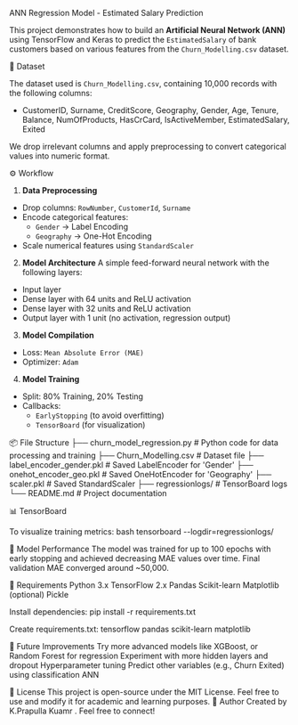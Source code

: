 ANN Regression Model - Estimated Salary Prediction

This project demonstrates how to build an **Artificial Neural Network (ANN)** using TensorFlow and Keras to predict the `EstimatedSalary` of bank customers based on various features from the `Churn_Modelling.csv` dataset.

📁 Dataset

The dataset used is `Churn_Modelling.csv`, containing 10,000 records with the following columns:

- CustomerID, Surname, CreditScore, Geography, Gender, Age, Tenure, Balance, NumOfProducts, HasCrCard, IsActiveMember, EstimatedSalary, Exited

We drop irrelevant columns and apply preprocessing to convert categorical values into numeric format.



⚙️ Workflow

1. **Data Preprocessing**
- Drop columns: `RowNumber`, `CustomerId`, `Surname`
- Encode categorical features:
  - `Gender` → Label Encoding
  - `Geography` → One-Hot Encoding
- Scale numerical features using `StandardScaler`

2. **Model Architecture**
A simple feed-forward neural network with the following layers:
- Input layer
- Dense layer with 64 units and ReLU activation
- Dense layer with 32 units and ReLU activation
- Output layer with 1 unit (no activation, regression output)

3. **Model Compilation**
- Loss: `Mean Absolute Error (MAE)`
- Optimizer: `Adam`

 4. **Model Training**
- Split: 80% Training, 20% Testing
- Callbacks:
  - `EarlyStopping` (to avoid overfitting)
  - `TensorBoard` (for visualization)

📦 File Structure
├── churn_model_regression.py # Python code for data processing and training
├── Churn_Modelling.csv # Dataset file
├── label_encoder_gender.pkl # Saved LabelEncoder for 'Gender'
├── onehot_encoder_geo.pkl # Saved OneHotEncoder for 'Geography'
├── scaler.pkl # Saved StandardScaler
├── regressionlogs/ # TensorBoard logs
└── README.md # Project documentation


📊 TensorBoard

To visualize training metrics:
bash
tensorboard --logdir=regressionlogs/

🧠 Model Performance
The model was trained for up to 100 epochs with early stopping and achieved decreasing MAE values over time. Final validation MAE converged around ~50,000.

🧪 Requirements
Python 3.x
TensorFlow 2.x
Pandas
Scikit-learn
Matplotlib (optional)
Pickle

Install dependencies:
pip install -r requirements.txt

Create requirements.txt:
tensorflow
pandas
scikit-learn
matplotlib

📌 Future Improvements
Try more advanced models like XGBoost, or Random Forest for regression
Experiment with more hidden layers and dropout
Hyperparameter tuning
Predict other variables (e.g., Churn Exited) using classification ANN

📜 License
This project is open-source under the MIT License. Feel free to use and modify it for academic and learning purposes.
🙌 Author
Created by K.Prapulla Kuamr . Feel free to connect!




